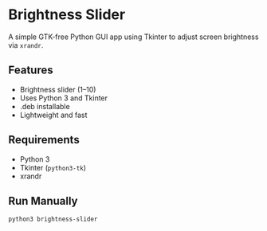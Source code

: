 # Brightness Slider

A simple GTK-free Python GUI app using Tkinter to adjust screen brightness via `xrandr`.

## Features
- Brightness slider (1–10)
- Uses Python 3 and Tkinter
- .deb installable
- Lightweight and fast

## Requirements

- Python 3
- Tkinter (`python3-tk`)
- xrandr

## Run Manually

```bash
python3 brightness-slider
